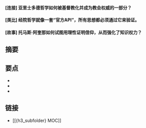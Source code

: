 #### [连接] 亚里士多德哲学如何被基督教化并成为教会权威的一部分？


#### [类比] 经院哲学就像一套“官方API”，所有思想都必须通过它来验证。


#### [故事] 托马斯·阿奎那如何试图用理性证明信仰，从而强化了知识权力？


## 摘要


## 要点

- 
- 
- 

## 链接

- [[{h3_subfolder} MOC]]
